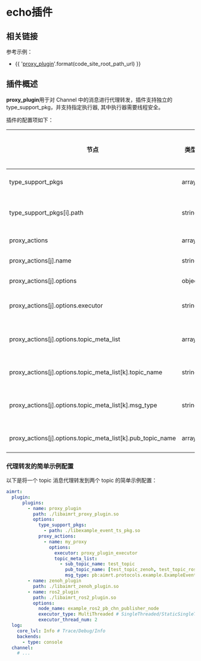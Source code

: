 
# echo插件

## 相关链接

参考示例：
- {{ '[proxy_plugin]({}/src/examples/plugins/proxy_plugin)'.format(code_site_root_path_url) }}

## 插件概述

**proxy_plugin**用于对 Channel 中的消息进行代理转发，插件支持独立的 type_support_pkg，并支持指定执行器, 其中执行器需要线程安全。

插件的配置项如下：

| 节点                              | 类型          | 是否可选| 默认值  | 作用 |
| ----                              | ----          | ----  | ----      | ---- |
| type_support_pkgs                 | array         | 必选  | []        | type support 包配置 |
| type_support_pkgs[i].path         | string        | 必选  | ""        | type support 包的路径 |
| proxy_actions                     | array         | 必选  | []        | 代理转发配置 |
| proxy_actions[j].name            | string        | 必选  | ""        | 代理转发名称 |
| proxy_actions[j].options         | object        | 必选  | {}        | 代理转发配置 |
| proxy_actions[j].options.executor| string        | 必选  | ""        | 代理转发执行器 |
| proxy_actions[j].options.topic_meta_list                   | array         | 必选  | []        | 要代理转发的 topic 和类型 |
| proxy_actions[j].options.topic_meta_list[k].topic_name     | string        | 必选  | ""        | 要代理转发的 topic |
| proxy_actions[j].options.topic_meta_list[k].msg_type       | string        | 必选  | ""        | 要代理转发的消息类型 |
| proxy_actions[j].options.topic_meta_list[k].pub_topic_name | array         | 必选  | []        | 代理转发后的 topic |



### 代理转发的简单示例配置

以下是将一个 topic 消息代理转发到两个 topic 的简单示例配置：
```yaml
aimrt:
  plugin:
      plugins:
        - name: proxy_plugin
          path: ./libaimrt_proxy_plugin.so
          options:
            type_support_pkgs:
              - path: ./libexample_event_ts_pkg.so
            proxy_actions:
              - name: my_proxy
                options:
                  executor: proxy_plugin_executor
                  topic_meta_list:
                    - sub_topic_name: test_topic
                      pub_topic_name: [test_topic_zenoh, test_topic_ros2]
                      msg_type: pb:aimrt.protocols.example.ExampleEventMsg
        - name: zenoh_plugin
          path: ./libaimrt_zenoh_plugin.so
        - name: ros2_plugin
          path: ./libaimrt_ros2_plugin.so
          options:
            node_name: example_ros2_pb_chn_publisher_node
            executor_type: MultiThreaded # SingleThreaded/StaticSingleThreaded/MultiThreaded
            executor_thread_num: 2
  log:
    core_lvl: Info # Trace/Debug/Info
    backends:
      - type: console
  channel:
    # ...
```



